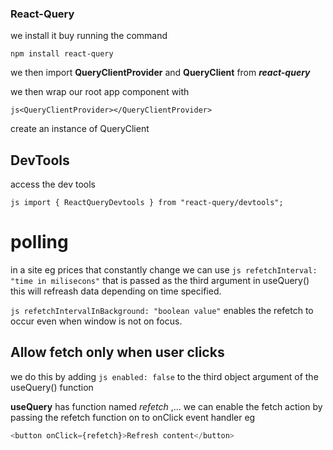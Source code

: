 ### React-Query

we install it buy running the command

`npm install react-query`

we then import **QueryClientProvider** and **QueryClient** from **_react-query_**

we then wrap our root app component with

`js<QueryClientProvider></QueryClientProvider>`

create an instance of QueryClient

## DevTools

access the dev tools

`js import { ReactQueryDevtools } from "react-query/devtools";`

# polling

in a site eg prices that constantly change we can use `js refetchInterval: "time in milisecons"` that is passed as the third argument in useQuery() this will refreash data depending on time specified.

`js refetchIntervalInBackground: "boolean value"` enables the refetch to occur even when window is not on focus.

## Allow fetch only when user clicks

we do this by adding `js enabled: false` to the third object argument of the useQuery() function

**useQuery** has function named _refetch_ ,... we can enable the fetch action by passing the refetch function on to onClick event handler eg

```js
<button onClick={refetch}>Refresh content</button>
```

